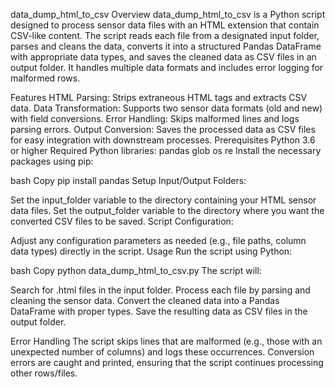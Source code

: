 data_dump_html_to_csv
Overview
data_dump_html_to_csv is a Python script designed to process sensor data files with an HTML extension that contain CSV-like content. The script reads each file from a designated input folder, parses and cleans the data, converts it into a structured Pandas DataFrame with appropriate data types, and saves the cleaned data as CSV files in an output folder. It handles multiple data formats and includes error logging for malformed rows.

Features
HTML Parsing: Strips extraneous HTML tags and extracts CSV data.
Data Transformation: Supports two sensor data formats (old and new) with field conversions.
Error Handling: Skips malformed lines and logs parsing errors.
Output Conversion: Saves the processed data as CSV files for easy integration with downstream processes.
Prerequisites
Python 3.6 or higher
Required Python libraries:
pandas
glob
os
re
Install the necessary packages using pip:

bash
Copy
pip install pandas
Setup
Input/Output Folders:

Set the input_folder variable to the directory containing your HTML sensor data files.
Set the output_folder variable to the directory where you want the converted CSV files to be saved.
Script Configuration:

Adjust any configuration parameters as needed (e.g., file paths, column data types) directly in the script.
Usage
Run the script using Python:

bash
Copy
python data_dump_html_to_csv.py
The script will:

Search for .html files in the input folder.
Process each file by parsing and cleaning the sensor data.
Convert the cleaned data into a Pandas DataFrame with proper types.
Save the resulting data as CSV files in the output folder.

Error Handling
The script skips lines that are malformed (e.g., those with an unexpected number of columns) and logs these occurrences.
Conversion errors are caught and printed, ensuring that the script continues processing other rows/files.
